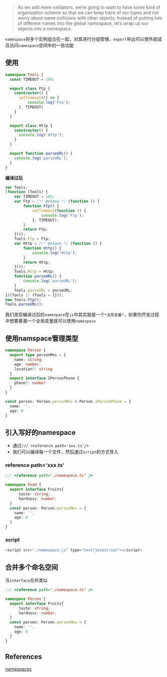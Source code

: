 > As we add more validators, we’re going to want to have some kind of organization scheme so that we can keep track of our types and not worry about name collisions with other objects. Instead of putting lots of different names into the global namespace, let’s wrap up our objects into a namespace.

`namespace`将多个实例组合在一起，对其进行分组管理，`export`导出可以使外部成员访问`namespace`空间中的一些功能

## 使用

```ts
namespace Tools {
  const TIMEOUT = 100;

  export class Ftp {
    constructor() {
      setTimeout(() => {
          console.log('Ftp');
      }, TIMEOUT)
    }
  }

  export class Http {
    constructor() {
      console.log('Http');
    }
  }

  export function parseURL() {
    console.log('parseURL');
  }
}
```

**编译过后**

```js
var Tools;
(function (Tools) {
    var TIMEOUT = 100;
    var Ftp = /** @class */ (function () {
        function Ftp() {
            setTimeout(function () {
                console.log('Ftp');
            }, TIMEOUT);
        }
        return Ftp;
    }());
    Tools.Ftp = Ftp;
    var Http = /** @class */ (function () {
        function Http() {
            console.log('Http');
        }
        return Http;
    }());
    Tools.Http = Http;
    function parseURL() {
        console.log('parseURL');
    }
    Tools.parseURL = parseURL;
})(Tools || (Tools = {}));
new Tools.Ftp();
Tools.parseURL();
```

我们发现编译过后的`namespace`在`js`中其实就是一个`*全局变量*`，如果你开发过程中想要暴漏一个全局变量就可以使用`namespace`

## 使用namspace管理类型

```ts
namespace Person {
  export type personMes = {
    name: string,
    age: number,
    location?: string
  }
  export interface IPersonPhone {
    phone?: number
  }
}

const person: Person.personMes & Person.IPersonPhone = {
  name: '',
  age: 0
}
```

## 引入写好的namespace

- 通过`/// <reference path='xxx.ts'/>`
- 我们可以编译每一个文件，然后通过`script`的方式导入

### reference path='xxx.ts'

```ts
/// <reference path="./namespace.ts" />

namespace Food {
  export interface Fruits{
      taste: string;
      hardness: number;
  }
  const person: Person.personMes = {
    name: '',
    age: 0
  }
}
```

### script

```js
<script src="./namespace.js" type="text/javascript"></script>
```

## 合并多个命名空间

与`interface`合并类似

```ts
/// <reference path="./namespace.ts" />

namespace Person {
  export interface Fruits{
      taste: string;
      hardness: number;
  }
  const person: Person.personMes = {
    name: '',
    age: 0
  }
}
```

## References

[namespaces](https://www.typescriptlang.org/docs/handbook/namespaces.html)

<Vssue title="TypeAlias" />